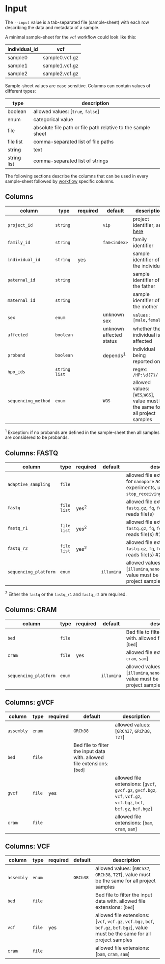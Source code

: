 # Input
The `--input` value is a tab-separated file (sample-sheet) with each row describing the data and metadata of a sample.

A minimal sample-sheet for the `vcf` workflow could look like this:

| individual_id  | vcf            |
|----------------|----------------|
| sample0        | sample0.vcf.gz |
| sample1        | sample1.vcf.gz |
| sample2        | sample2.vcf.gz |

Sample-sheet values are case sensitive. Columns can contain values of different types:

| type        | description                                                  | 
|-------------|--------------------------------------------------------------|
| boolean     | allowed values: [``true``, ``false``]                        |
| enum        | categorical value                                            |
| file        | absolute file path or file path relative to the sample sheet |
| file list   | comma-separated list of file paths                           |
| string      | text                                                         |
| string list | comma-separated list of strings                              |

The following sections describe the columns that can be used in every sample-sheet followed by [workflow](workflow.md) specific columns.   

## Columns
| column                | type            | required | default                 | description                                                                       |                                        
|-----------------------|-----------------|----------|-------------------------|-----------------------------------------------------------------------------------|
| ``project_id``        | ``string``      |          | ``vip``                 | project identifier, see [here](../examples/multi-project.md)                      |
| ``family_id``         | ``string``      |          | ``fam<index>``          | family identifier                                                                 |
| ``individual_id``     | ``string``      | yes      |                         | sample identifier of the individual                                               |
| ``paternal_id``       | ``string``      |          |                         | sample identifier of the father                                                   |
| ``maternal_id``       | ``string``      |          |                         | sample identifier of the mother                                                   |
| ``sex``               | ``enum``        |          | unknown sex             | ``values: [male,female]``                                                         |
| ``affected``          | ``boolean``     |          | unknown affected status | whether the individual is affected                                                |
| ``proband``           | ``boolean``     |          | depends<sup>1</sup>     | individual being reported on                                                      |
| ``hpo_ids``           | ``string list`` |          |                         | regex: `/HP:\d{7}/`                                                               |
| ``sequencing_method`` | ``enum``        |          | ``WGS``                 | allowed values: [``WES``,``WGS``], value must be the same for all project samples |

<sup>1</sup> Exception: if no probands are defined in the sample-sheet then all samples are considered to be probands.

## Columns: FASTQ
| column                  | type          | required        | default      | description                                                                                                               |
|-------------------------|---------------|-----------------|--------------|---------------------------------------------------------------------------------------------------------------------------|
| ``adaptive_sampling``   | ``file``      |                 |              | allowed file extensions: [``csv``]. for ``nanopore`` adaptive sampling experiments, used to filter `stop_receiving` reads | 
| ``fastq``               | ``file list`` | yes<sup>2</sup> |              | allowed file extensions: [``fastq``, ``fastq.gz``, ``fq``, ``fq.gz``]. single-reads file(s)                               |
| ``fastq_r1``            | ``file list`` | yes<sup>2</sup> |              | allowed file extensions: [``fastq``, ``fastq.gz``, ``fq``, ``fq.gz``]. paired-end reads file(s) #1                        |
| ``fastq_r2``            | ``file list`` | yes<sup>2</sup> |              | allowed file extensions: [``fastq``, ``fastq.gz``, ``fq``, ``fq.gz``]. paired-end reads file(s) #2                        |
| ``sequencing_platform`` | ``enum``      |                 | ``illumina`` | allowed values: [``illumina``,``nanopore``,``pacbio_hifi``], value must be the same for all project samples               |

<sup>2</sup> Either the `fastq` or the ``fastq_r1`` and ``fastq_r2`` are required.  

## Columns: CRAM
| column                  | type     | required | default      | description                                                                                                 |
|-------------------------|----------|----------|--------------|-------------------------------------------------------------------------------------------------------------|
| ``bed``                 | ``file`` |          |              | Bed file to filter the input data with. allowed file extensions: [``bed``]                                  |
| ``cram``                | ``file`` | yes      |              | allowed file extensions: [``bam``, ``cram``, ``sam``]                                                       |
| ``sequencing_platform`` | ``enum`` |          | ``illumina`` | allowed values: [``illumina``,``nanopore``,``pacbio_hifi``], value must be the same for all project samples |

## Columns: gVCF
| column       | type     | required | default                                                                    | description                                                                                                                        |
|--------------|----------|----------|----------------------------------------------------------------------------|------------------------------------------------------------------------------------------------------------------------------------|
| ``assembly`` | ``enum`` |          | ``GRCh38``                                                                 | allowed values: [``GRCh37``, ``GRCh38``, ``T2T``]                                                                                  |
| ``bed``      | ``file`` |          | Bed file to filter the input data with. allowed file extensions: [``bed``] |
| ``gvcf``     | ``file`` | yes      |                                                                            | allowed file extensions: [``gvcf``, ``gvcf.gz``, ``gvcf.bgz``, ``vcf``, ``vcf.gz``, ``vcf.bgz``, ``bcf``, ``bcf.gz``, ``bcf.bgz``] |
| ``cram``     | ``file`` |          |                                                                            | allowed file extensions: [``bam``, ``cram``, ``sam``]                                                                              |


## Columns: VCF
| column       | type     | required | default    | description                                                                                                                                   |
|--------------|----------|----------|------------|-----------------------------------------------------------------------------------------------------------------------------------------------|
| ``assembly`` | ``enum`` |          | ``GRCh38`` | allowed values: [``GRCh37``, ``GRCh38``, ``T2T``], value must be the same for all project samples                                             |
| ``bed``      | ``file`` |          |            | Bed file to filter the input data with. allowed file extensions: [``bed``]                                                                    |
| ``vcf``      | ``file`` | yes      |            | allowed file extensions: [``vcf``, ``vcf.gz``, ``vcf.bgz``, ``bcf``, ``bcf.gz``, ``bcf.bgz``], value must be the same for all project samples |
| ``cram``     | ``file`` |          |            | allowed file extensions: [``bam``, ``cram``, ``sam``]                                                                                         |

